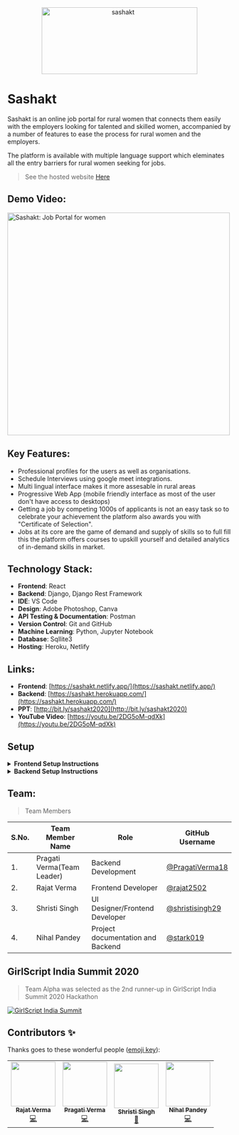 
<div align="center"> <img align="center" alt="sashakt" src="https://sashakt.netlify.app/static/media/awsar.e12625ad.png" height='150' width='350'></div>

# Sashakt

Sashakt is an online job portal for rural women that connects them easily with the employers looking for talented and skilled women, accompanied by a number of features to ease the process for rural women and the employers.

The platform is available with multiple language support which eleminates all the entry barriers for rural women seeking for jobs.

> See the hosted website [Here](https://sashakt.netlify.app/)

## Demo Video:
<a href="https://www.youtube.com/watch?v=2DG5oM-qdXk" target="_blank" rel="noopener">
  <img src="https://user-images.githubusercontent.com/42115530/93972332-b2321a00-fd8f-11ea-96eb-fd871e4dfbb5.png" alt="Sashakt: Job Portal for women"
	title="Sashakt" width="500px" />
</a>

## Key Features:
- Professional profiles for the users as well as organisations.
- Schedule Interviews using google meet integrations.
- Multi lingual interface makes it more assesable in rural areas
- Progressive Web App (mobile friendly interface as most of the user don't have access to desktops)
- Getting a job by competing 1000s of applicants is not an easy task so to celebrate your achievement the platform also awards you with "Certificate of Selection".
- Jobs at its core are the game of demand and supply of skills so to full fill this the platform offers courses to upskill yourself and detailed analytics of in-demand skills in market.

## Technology Stack:
- **Frontend**: React
- **Backend**: Django, Django Rest Framework
- **IDE**: VS Code
- **Design**: Adobe Photoshop, Canva
- **API Testing & Documentation**: Postman
- **Version Control**: Git and GitHub
- **Machine Learning**: Python, Jupyter Notebook
- **Database**: Sqllite3
- **Hosting**: Heroku, Netlify

## Links:
- **Frontend**: [https://sashakt.netlify.app/](https://sashakt.netlify.app/)
- **Backend**: [https://sashakt.herokuapp.com/](https://sashakt.herokuapp.com/)
- **PPT**: [http://bit.ly/sashakt2020](http://bit.ly/sashakt2020)
- **YouTube Video**: [https://youtu.be/2DG5oM-qdXk](https://youtu.be/2DG5oM-qdXk)

## Setup


<details>
  <summary><strong>Frontend Setup Instructions</strong></summary>
  
  
- Fork and Clone the repo using
```
$ git clone https://github.com/PragatiVerma18/Sashakt.git
$ cd Sashakt
```

- Get the API key from [https://api.imgbb.com/](https://api.imgbb.com/) and replace it with `REACT_APP_IMGBB_API_KEY` in `.env.example`

- Get a new API key from [https://smtpjs.com/](https://smtpjs.com/) and replace it with `REACT_APP_API_KEY` in `.env.example`

- Rename the file `.env.example` to `.env`

- Install node dependencies
```
$ npm install
```
- Run Server at localhost using
```
$ npm start
```

  
</details>


<details>
  <summary><strong>Backend Setup Instructions</strong></summary>

- Fork and Clone the repo using
```
$ git clone https://github.com/PragatiVerma18/Sashakt.git
$ cd Sashakt
```
- Change Branch to `backend` using 
```
$ git checkout backend
```
- Setup Virtual environment
```
$ python3 -m venv env
```
- Activate the virtual environment
```
$ source env/bin/activate
```
- Install dependencies using
```
$ pip install -r requirements.txt
```
- Make migrations using
```
$ python manage.py makemigrations
```
- Migrate Database
```
$ python manage.py migrate
```
- Create a superuser
```
$ python manage.py createsuperuser
```
- Run server using
```
$ python manage.py runserver
``` 
</details>

## Team:

> Team Members

| S.No. | Team Member Name | Role | GitHub Username |
| --------------- | --------------- | --------------- | --------------- |
| 1. | Pragati Verma(Team Leader) | Backend Development | [@PragatiVerma18](https://github.com/PragatiVerma18) |
| 2. | Rajat Verma | Frontend Developer| [@rajat2502](https://github.com/rajat2502)  |
| 3. | Shristi Singh | UI Designer/Frontend Developer | [@shristisingh29](https://github.com/shristisingh29)  |
| 4. | Nihal Pandey | Project documentation and Backend | [@stark019](https://github.com/stark019) |

## GirlScript India Summit 2020
> Team Alpha was selected as the 2nd runner-up in GirlScript India Summit 2020 Hackathon

[![GirlScript India Summit](https://girlscriptsummit.com/images/summitlogolg.png)](https://girlscriptsummit.com/hackathon/)

## Contributors ✨

Thanks goes to these wonderful people ([emoji key](https://allcontributors.org/docs/en/emoji-key)):

<!-- ALL-CONTRIBUTORS-LIST:START - Do not remove or modify this section -->
<!-- prettier-ignore-start -->
<!-- markdownlint-disable -->
<table>
  <tbody><tr>
    <td align="center"><a href="https://rajat2502.github.io/portfolio/"><img alt="" src="https://avatars2.githubusercontent.com/u/42200276?v=4" width="100px;"><br><sub><b>Rajat Verma</b></sub></a><br><a href="https://github.com/PragatiVerma18/Sashakt/commits?author=rajat2502" title="Code">💻</a></td>
    <td align="center"><a href="https://www.linkedin.com/in/PragatiVerma18/"><img alt="" src="https://avatars2.githubusercontent.com/u/42115530?v=4" width="100px;"><br><sub><b>Pragati Verma</b></sub></a><br><a href="https://github.com/PragatiVerma18/Sashakt/commits?author=PragatiVerma18" title="Code">💻</a></td>
    <td align="center"><a href="https://github.com/shristisingh29"><img alt="" src="https://avatars1.githubusercontent.com/u/44435610?v=4" width="100px;"><br><sub><b>Shristi Singh</b></sub></a><br><a href="#design-shristisingh29" title="Design">🎨</a></td>
        <td align="center"><a href="https://github.com/stark019"><img alt="" src="https://avatars2.githubusercontent.com/u/46189913?s=460&u=8dc90bd6845b9c91f75f51674ce9804c12cabe9b&v=4" width="100px;"><br><sub><b>Nihal Pandey</b></sub></a><br><a href="https://github.com/PragatiVerma18/Sashakt/commits?author=stark019" title="Code">💻</a></td>
  </tr>
</tbody></table>


